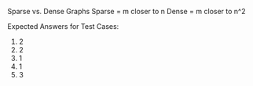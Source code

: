 Sparse vs. Dense Graphs
  Sparse =  m closer to n 
  Dense = m closer to n^2

Expected Answers for Test Cases:
1. 2
2. 2
3. 1
4. 1
5. 3